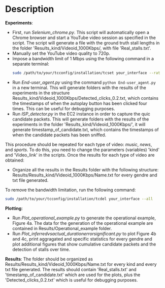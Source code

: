 # Description
**Experiments**:
- First, run *Selenium_chrome.py*. This script will automatically open a Chrome browser and start a YouTube video session as specified in the script. The script will generate a file with the ground truth stall lengths in the folder 'Results_kind/Videoid_1000Kbps/, with file 'Real_stalls.txt'.
- Manually set the YouTube video quality to 720p.
- Impose a bandwidth limit of 1 Mbps using the following command in a separate terminal:
  ```bash
  sudo /path/to/your/tcconfig/installation/tcset your_interface --rate 1000kbps --direction incoming
- Run *End-user_agent.py* using the command `python End-user_agent.py` in a new terminal. This will generate folders with the results of the experiments in the structure Results_kind/Videoid_1000Kbps/Detected_clicks_0.2.txt, which contains the timestamps of when the autoplay button has been clicked four times. This can be useful for debugging purposes.
- Run *ISP_detector.py* in the EC2 instance in order to capture the quic candidate packets. This will generate folders with the results of the experiments in the folder 'Results_kind/Videoid_1000Kbps/', it will generate timestamp_of_candidate.txt, which contains the timestamps of when the candidate packets has been sniffed.

This procedure should be repeated for each type of video: *music*, *news*, and *sports*. To do this, you need to change the parameters (variables) 'kind' and 'Video_link' in the scripts.
Once the results for each type of video are obtained:
- Organize all the results in the Results folder with the following structure: Results/Results_kind/Videoid_1000Kbps/Name.txt for every gendre and txt file generated.

To remove the bandwidth limitation, run the following command:
  ```bash
  sudo /path/to/your/tcconfig/installation/tcdel your_interface --all
  ```
**Plotting**: 
- Run *Plot_operational_example.py* to generate the operational example, Figure 4a. The data for the generation of the operational example are contained in Results/Operational_example folder. 
- Run *Plot_inferredvsactual_durationerrorsignificant.py* to plot Figure 4b and 4c, print aggragated and specific statistics for every gendre and plot additional figures that show cumulative candidate
packets and the detection of stalls over time.

**Results**: The folder should be organized as Results/Results_kind/Videoid_1000Kbps/Name.txt for every kind and every txt file generated. The results should contain 'Real_stalls.txt' and 'timestamp_of_candidate.txt' which are used for the 
plots, plus the 'Detected_clicks_0.2.txt' which is useful for debugging purposes.